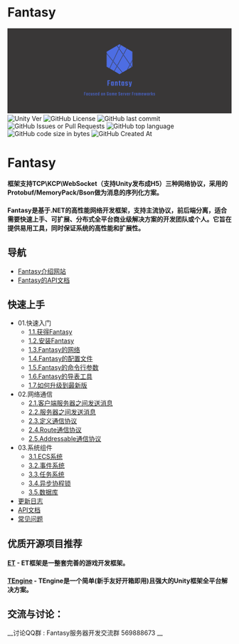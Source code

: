 # Fantasy
![Logo](Docs/Logo.png)
![Unity Ver](https://img.shields.io/badge/Unity%20Ver-2021.3.14++-blue.svg?style=flat-square)
![GitHub License](https://img.shields.io/github/license/qq362946/Fantasy)
![GitHub last commit](https://img.shields.io/github/last-commit/qq362946/Fantasy)
![GitHub Issues or Pull Requests](https://img.shields.io/github/issues/qq362946/Fantasy)
![GitHub top language](https://img.shields.io/github/languages/top/qq362946/Fantasy)
![GitHub code size in bytes](https://img.shields.io/github/languages/code-size/qq362946/Fantasy)
![GitHub Created At](https://img.shields.io/github/created-at/qq362946/Fantasy)
# Fantasy
#### 框架支持TCP\KCP\WebSocket（支持Unity发布成H5）三种网络协议，采用的Protobuf/MemoryPack/Bson做为消息的序列化方案。
#### Fantasy是基于.NET的高性能网络开发框架，支持主流协议，前后端分离，适合需要快速上手、可扩展、分布式全平台商业级解决方案的开发团队或个人。它旨在提供易用工具，同时保证系统的高性能和扩展性。
## 导航
* [Fantasy介绍网站](https://www.code-fantasy.com/)
* [Fantasy的API文档](https://www.code-fantasy.com/doc/api/Fantasy.html)
## 快速上手
* 01.快速入门
  * [1.1.获得Fantasy](https://www.code-fantasy.com/top/download-fantasy/)
  * [1.2.安装Fantasy](https://www.code-fantasy.com/top/creating-your-app/)
  * [1.3.Fantasy的网络](https://www.code-fantasy.com/top/use-network/)
  * [1.4.Fantasy的配置文件](https://www.code-fantasy.com/top/config-file/)
  * [1.5.Fantasy的命令行参数](https://www.code-fantasy.com/top/command-line-parameter/)
  * [1.6.Fantasy的导表工具](https://www.code-fantasy.com/top/guidance/)
  * [1.7.如何升级到最新版](https://www.code-fantasy.com/top/upgrade/)
* 02.网络通信
  * [2.1.客户端服务器之间发送消息](https://www.code-fantasy.com/network/session/)
  * [2.2.服务器之间发送消息](https://www.code-fantasy.com/network/networkmessagingomponent/)
  * [2.3.定义通信协议](https://www.code-fantasy.com/network/network-protocols/)
  * [2.4.Route通信协议](https://www.code-fantasy.com/network/network-route/)
  * [2.5.Addressable通信协议](https://www.code-fantasy.com/network/network-addressable/)
* 03.系统组件
  * [3.1.ECS系统](https://www.code-fantasy.com/core/ecs/)
  * [3.2.事件系统](https://www.code-fantasy.com/core/event/)
  * [3.3.任务系统](https://www.code-fantasy.com/core/task/)
  * [3.4.异步协程锁](https://www.code-fantasy.com/core/lock/)
  * [3.5.数据库](https://www.code-fantasy.com/core/db/)
* [更新日志](https://www.code-fantasy.com/changelog/)
* [API文档](https://www.code-fantasy.com/doc/api/Fantasy.html)
* [常见问题](https://www.code-fantasy.com/question/)


## 优质开源项目推荐
#### <a href="https://github.com/egametang/ET"><strong>ET</strong></a> - ET框架是一整套完善的游戏开发框架。
#### <a href="https://github.com/ALEXTANGXIAO/TEngine"><strong>TEngine</strong></a> - TEngine是一个简单(新手友好开箱即用)且强大的Unity框架全平台解决方案。
## 交流与讨论：  
__讨论QQ群 : Fantasy服务器开发交流群 569888673 __

